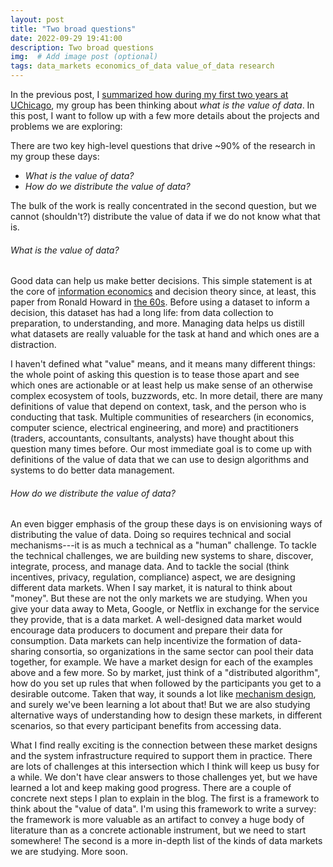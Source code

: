 ```yaml
---
layout: post
title: "Two broad questions"
date: 2022-09-29 19:41:00
description: Two broad questions
img:  # Add image post (optional)
tags: data_markets economics_of_data value_of_data research
---
```


In the previous post, I [summarized how during my first two years at UChicago](http://raulcastrofernandez.com/init-post/), my group has been thinking about *what is the value of data*. In this post, I want to follow up with a few more details about the projects and problems we are exploring:

There are two key high-level questions that drive ~90% of the research in my group these days:

- *What is the value of data?*
- *How do we distribute the value of data?*

The bulk of the work is really concentrated in the second question, but we cannot (shouldn't?) distribute the value of data if we do not know what that is.

###### What is the value of data?

Good data can help us make better decisions. This simple statement is at the core of [information economics](https://en.wikipedia.org/wiki/Information_economics#Value_of_information) and decision theory since, at least, this paper from Ronald Howard in [the 60s](https://ieeexplore.ieee.org/document/4082064). Before using a dataset to inform a decision, this dataset has had a long life: from data collection to preparation, to understanding, and more. Managing data helps us distill what datasets are really valuable for the task at hand and which ones are a distraction.

I haven't defined what "value" means, and it means many different things: the whole point of asking this question is to tease those apart and see which ones are actionable or at least help us make sense of an otherwise complex ecosystem of tools, buzzwords, etc. In more detail, there are many definitions of value that depend on context, task, and the person who is conducting that task. Multiple communities of researchers (in economics, computer science, electrical engineering, and more) and practitioners (traders, accountants, consultants, analysts) have thought about this question many times before. Our most immediate goal is to come up with definitions of the value of data that we can use to design algorithms and systems to do better data management.

###### How do we distribute the value of data?

An even bigger emphasis of the group these days is on envisioning ways of distributing the value of data. Doing so requires technical and social mechanisms---it is as much a technical as a "human" challenge. To tackle the technical challenges, we are building new systems to share, discover, integrate, process, and manage data. And to tackle the social (think incentives, privacy, regulation, compliance) aspect, we are designing different data markets. When I say market, it is natural to think about "money". But these are not the only markets we are studying. When you give your data away to Meta, Google, or Netflix in exchange for the service they provide, that is a data market. A well-designed data market would encourage data producers to document and prepare their data for consumption. Data markets can help incentivize the formation of data-sharing consortia, so organizations in the same sector can pool their data together, for example. We have a market design for each of the examples above and a few more. So by market, just think of a "distributed algorithm", how do you set up rules that when followed by the participants you get to a desirable outcome. Taken that way, it sounds a lot like [mechanism design](https://en.wikipedia.org/wiki/Mechanism_design), and surely we've been learning a lot about that! But we are also studying alternative ways of understanding how to design these markets, in different scenarios, so that every participant benefits from accessing data.

What I find really exciting is the connection between these market designs and the system infrastructure required to support them in practice. There are lots of challenges at this intersection which I think will keep us busy for a while. We don't have clear answers to those challenges yet, but we have learned a lot and keep making good progress. There are a couple of concrete next steps I plan to explain in the blog. The first is a framework to think about the "value of data". I'm using this framework to write a survey: the framework is more valuable as an artifact to convey a huge body of literature than as a concrete actionable instrument, but we need to start somewhere! The second is a more in-depth list of the kinds of data markets we are studying. More soon.
